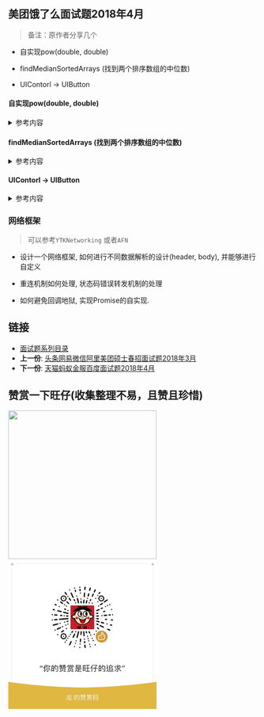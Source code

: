 ## 美团饿了么面试题2018年4月

> 备注：原作者分享几个


- 自实现pow(double, double)

- findMedianSortedArrays (找到两个排序数组的中位数)

- UIContorl -> UIButton

#### 自实现pow(double, double)

<details>
<summary> 参考内容 </summary>

	```
	func _pow_3(_ base: Double, _ exponent: Int) -> Double {
	
	    var isNegative = false
	    var exp = exponent
	    if exp < 0 {
	        isNegative = true
	        exp = -exp
	    }
	    let result = _pow_2(base, exp)
	    return isNegative ? 1 / result : result
	}
	
	```
</details>

#### findMedianSortedArrays (找到两个排序数组的中位数)

<details>
<summary> 参考内容 </summary>

```

func findMedianSortedArrays_3(_ array1: [Int], _ array2: [Int]) -> Double {
    
    let total = array1.count + array2.count
    let index = total / 2
    let count = array1.count < array2.count ? array2.count : array1.count
    var array = [Int]()
    
    var i = 0, j = 0;
    for _ in 0...count {
        if array.count >= index + 1 {
            break
        }
        if array1[i] < array2[j] {
            array.append(array1[i])
            i += 1
        } else {
            array.append(array2[j])
            j += 1
        }
    }
    return total % 2 == 1 ? Double(array[index]) : Double(array[index] + array[index - 1]) * 0.5
}

```
</details>

#### UIContorl -> UIButton
<details>
<summary> 参考内容 </summary>

- UIButton setTitle的时候才会创建UILabel, setImage的时候才会创建UIImageView, 你为什么吧frame给写死... 不知道UIView有sizeToFit么, 你怎么不实现sizeThatFits, 你是完全不会用吧... 你知道UIButton用AutoLayout布局的时候只要设置origin坐标, 宽高就可以自适应了, 你自定义的时候怎么不实现呢? setBackgroundImage和setImageEdgeInsets

```

import UIKit protocol ButtonInterface { func setTitle(_ title: String); func setTitleColor(_ titleColor: UIColor); func setTitleEdgeInsets(_ edgeInsets: UIEdgeInsets); func setImage(_ image: UIImage); func setBackgroundImage(_ image: UIImage); func setImageEdgeInsets(_ edgeInsets: UIEdgeInsets);
} class Button: UIControl, ButtonInterface { lazy var titleLabel: UILabel = UILabel() lazy var imageView: UIImageView = UIImageView() lazy var backgroundImageView: UIImageView = UIImageView() var titleLabelIsCreated = false var imageViewIsCreated = false var backgroundImageViewCreated = false internal func setTitle(_ text: String) { if !titleLabelIsCreated {
            addSubview(titleLabel)
            titleLabelIsCreated = true }
        titleLabel.text = text
    } internal func setTitleColor(_ textColor: UIColor) { if !titleLabelIsCreated { return }
        titleLabel.textColor = textColor
    } internal func setTitleEdgeInsets(_ edgeInsets: UIEdgeInsets) { if !titleLabelIsCreated { return }
    } internal func setImage(_ image: UIImage) { if !imageViewIsCreated {
            addSubview(imageView)
            imageViewIsCreated = true }
        imageView.image = image
    } internal func setBackgroundImage(_ image: UIImage) { if !backgroundImageViewCreated {
            addSubview(backgroundImageView)
            insertSubview(backgroundImageView, at: 0)
            backgroundImageViewCreated = true }
        backgroundImageView.image = image
    } internal func setImageEdgeInsets(_ edgeInsets: UIEdgeInsets) { if !imageViewIsCreated { return }
    } override func sizeThatFits(_ size: CGSize) -> CGSize { if titleLabelIsCreated && !imageViewIsCreated && !backgroundImageViewCreated { let text: NSString? = titleLabel.text as NSString? let titleLabelW: CGFloat = text?.boundingRect(with: CGSize(width: CGFloat(MAXFLOAT), height: bounds.height), options: NSStringDrawingOptions.usesLineFragmentOrigin, attributes: [NSAttributedStringKey.font : titleLabel.font], context: nil).size.width ?? 0.0 let titleLabelH: CGFloat = text?.boundingRect(with: CGSize(width: titleLabelW, height: CGFloat(MAXFLOAT)), options: NSStringDrawingOptions.usesLineFragmentOrigin, attributes: [NSAttributedStringKey.font : titleLabel.font], context: nil).size.height ?? 0.0 return CGSize(width: titleLabelW, height: titleLabelH + 10)
        } else if !titleLabelIsCreated && imageViewIsCreated { return imageView.image?.size ?? CGSize.zero
        } else if titleLabelIsCreated && imageViewIsCreated { let text: NSString? = titleLabel.text as NSString? let titleLabelW: CGFloat = text?.boundingRect(with: CGSize(width: CGFloat(MAXFLOAT), height: bounds.height), options: NSStringDrawingOptions.usesLineFragmentOrigin, attributes: [NSAttributedStringKey.font : titleLabel.font], context: nil).size.width ?? 0.0 let titleLabelH: CGFloat = text?.boundingRect(with: CGSize(width: titleLabelW, height: CGFloat(MAXFLOAT)), options: NSStringDrawingOptions.usesLineFragmentOrigin, attributes: [NSAttributedStringKey.font : titleLabel.font], context: nil).size.height ?? 0.0 let imageViewW: CGFloat = imageView.image?.size.width ?? 0.0 let imageViewH: CGFloat = imageView.image?.size.height ?? 0.0 return CGSize(width: titleLabelW + imageViewW, height: imageViewH > titleLabelH ? imageViewH : titleLabelH)
        } else { return backgroundImageView.image?.size ?? CGSize.zero
        }
    } override func layoutSubviews() { super.layoutSubviews() if titleLabelIsCreated && !imageViewIsCreated {
            titleLabel.frame = bounds
            titleLabel.textAlignment = .center
        } else if !titleLabelIsCreated && imageViewIsCreated { let y: CGFloat = 0; let width: CGFloat = imageView.image?.size.width ?? 0; let x: CGFloat = (bounds.width - width) * 0.5; let height: CGFloat = bounds.height;
            imageView.frame = CGRect(x: x, y: y, width: width, height: height)
        } else if titleLabelIsCreated && imageViewIsCreated { let imageViewY: CGFloat = 0; let imageViewW: CGFloat = imageView.image?.size.width ?? 0; let imageViewH: CGFloat = bounds.height; let text: NSString? = titleLabel.text as NSString? let titleLabelW: CGFloat = text?.boundingRect(with: CGSize(width: CGFloat(MAXFLOAT), height: bounds.height), options: NSStringDrawingOptions.usesLineFragmentOrigin, attributes: [NSAttributedStringKey.font : titleLabel.font], context: nil).size.width ?? 0.0 let titleLabelH: CGFloat = text?.boundingRect(with: CGSize(width: titleLabelW, height: CGFloat(MAXFLOAT)), options: NSStringDrawingOptions.usesLineFragmentOrigin, attributes: [NSAttributedStringKey.font : titleLabel.font], context: nil).size.height ?? 0.0 let imageViewX: CGFloat = (bounds.width - imageViewW - titleLabelW) * 0.5; let titleLabelX: CGFloat = imageViewX + imageViewW let titleLabelY = (bounds.height - titleLabelH) * 0.5 titleLabel.frame = CGRect(x: titleLabelX, y: titleLabelY, width: titleLabelW, height: titleLabelH)
            imageView.frame = CGRect(x: imageViewX, y: imageViewY, width: imageViewW, height: imageViewH)
        } if backgroundImageViewCreated {
            backgroundImageView.frame = bounds
        }
    }
}

```
</details>

### 网络框架

> 可以参考`YTKNetworking` 或者`AFN`

- 设计一个网络框架, 如何进行不同数据解析的设计(header, body), 并能够进行自定义

- 重连机制如何处理, 状态码错误转发机制的处理

- 如何避免回调地狱, 实现Promise的自实现.

## 链接

- [面试题系列目录](../README.md)
- **上一份**: [头条网易微信阿里美团硕士春招面试题2018年3月](09头条网易微信阿里美团硕士春招面试题2018年3月.md)
- **下一份**: [天猫蚂蚁金服百度面试题2018年4月](11天猫蚂蚁金服百度面试题2018年4月.md)

## 赞赏一下旺仔(收集整理不易，且赞且珍惜)

</p>
<img src="https://p9-juejin.byteimg.com/tos-cn-i-k3u1fbpfcp/18ff90e4c8344f86aa69c34065bb379a~tplv-k3u1fbpfcp-zoom-1.image" width="300" height="300">
<img src="../images/wechat.JPG" width="300" height="300">

</p>
